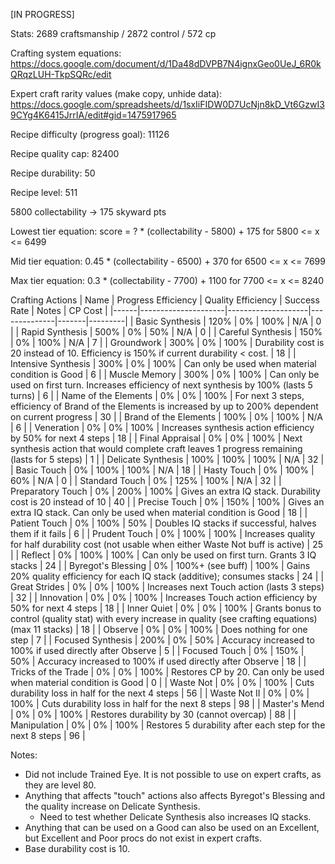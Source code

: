 [IN PROGRESS]

Stats: 2689 craftsmanship / 2872 control / 572 cp

Crafting system equations: https://docs.google.com/document/d/1Da48dDVPB7N4ignxGeo0UeJ_6R0kQRqzLUH-TkpSQRc/edit

Expert craft rarity values (make copy, unhide data): https://docs.google.com/spreadsheets/d/1sxIiFIDW0D7UcNjn8kD_Vt6GzwI39CYg4K6415JrrIA/edit#gid=1475917965

Recipe difficulty (progress goal): 11126

Recipe quality cap: 82400

Recipe durability: 50

Recipe level: 511

5800 collectability -> 175 skyward pts

Lowest tier equation: score = ? * (collectability - 5800) + 175 for 5800 <= x <= 6499

Mid tier equation: 0.45 * (collectability - 6500) + 370 for 6500 <= x <= 7699

Max tier equation: 0.3 * (collectability - 7700) + 1100 for 7700 <= x <= 8240

Crafting Actions
| Name | Progress Efficiency | Quality Efficiency | Success Rate | Notes | CP Cost |
|------|---------------------|--------------------|--------------|-------|---------|
| Basic Synthesis | 120% | 0% | 100% | N/A | 0 |
| Rapid Synthesis | 500% | 0% | 50% | N/A | 0 |
| Careful Synthesis | 150% | 0% | 100% | N/A | 7 |
| Groundwork | 300% | 0% | 100% | Durability cost is 20 instead of 10. Efficiency is 150% if current durability < cost. | 18 |
| Intensive Synthesis | 300% | 0% | 100% | Can only be used when material condition is Good | 6 |
| Muscle Memory | 300% | 0% | 100% | Can only be used on first turn. Increases efficiency of next synthesis by 100% (lasts 5 turns) | 6 |
| Name of the Elements | 0% | 0% | 100% | For next 3 steps, efficiency of Brand of the Elements is increased by up to 200% dependent on current progress | 30 |
| Brand of the Elements | 100% | 0% | 100% | N/A | 6 |
| Veneration | 0% | 0% | 100% | Increases synthesis action efficiency by 50% for next 4 steps | 18 |
| Final Appraisal | 0% | 0% | 100% | Next synthesis action that would complete craft leaves 1 progress remaining (lasts for 5 steps) | 1 |
| Delicate Synthesis | 100% | 100% | 100% | N/A | 32 |
| Basic Touch | 0% | 100% | 100% | N/A | 18 |
| Hasty Touch | 0% | 100% | 60% | N/A | 0 |
| Standard Touch | 0% | 125% | 100% | N/A | 32 |
| Preparatory Touch | 0% | 200% | 100% | Gives an extra IQ stack. Durability cost is 20 instead of 10 | 40 |
| Precise Touch | 0% | 150% | 100% | Gives an extra IQ stack. Can only be used when material condition is Good | 18 |
| Patient Touch | 0% | 100% | 50% | Doubles IQ stacks if successful, halves them if it fails | 6 |
| Prudent Touch | 0% | 100% | 100% | Increases quality for half durability cost (not usable when either Waste Not buff is active) | 25 |
| Reflect | 0% | 100% | 100% | Can only be used on first turn. Grants 3 IQ stacks | 24 |
| Byregot's Blessing | 0% | 100%+ (see buff) | 100% | Gains 20% quality efficiency for each IQ stack (additive); consumes stacks | 24 |
| Great Strides | 0% | 0% | 100% | Increases next Touch action (lasts 3 steps) | 32 |
| Innovation | 0% | 0% | 100% | Increases Touch action efficiency by 50% for next 4 steps | 18 |
| Inner Quiet | 0% | 0% | 100% | Grants bonus to control (quality stat) with every increase in quality (see crafting equations) (max 11 stacks) | 18 |
| Observe | 0% | 0% | 100% | Does nothing for one step | 7 |
| Focused Synthesis | 200% | 0% | 50% | Accuracy increased to 100% if used directly after Observe | 5 |
| Focused Touch | 0% | 150% | 50% | Accuracy increased to 100% if used directly after Observe | 18 |
| Tricks of the Trade | 0% | 0% | 100% | Restores CP by 20. Can only be used when material condition is Good | 0 |
| Waste Not | 0% | 0% | 100% | Cuts durability loss in half for the next 4 steps | 56 |
| Waste Not II | 0% | 0% | 100% | Cuts durability loss in half for the next 8 steps | 98 |
| Master's Mend | 0% | 0% | 100% | Restores durability by 30 (cannot overcap) | 88 |
| Manipulation | 0% | 0% | 100% | Restores 5 durability after each step for the next 8 steps | 96 |

Notes:
- Did not include Trained Eye. It is not possible to use on expert crafts, as they are level 80.
- Anything that affects "touch" actions also affects Byregot's Blessing and the quality increase on Delicate Synthesis.
    - Need to test whether Delicate Synthesis also increases IQ stacks.
- Anything that can be used on a Good can also be used on an Excellent, but Excellent and Poor procs do not exist in expert crafts.
- Base durability cost is 10.
